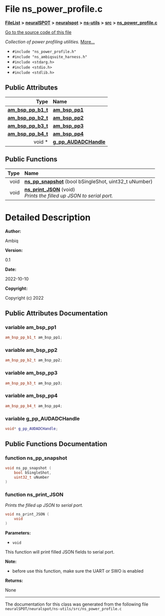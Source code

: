 

# File ns\_power\_profile.c



[**FileList**](files.md) **>** [**neuralSPOT**](dir_75594cce7c7773aa3cb253214bf56510.md) **>** [**neuralspot**](dir_b737d82f35ec218ac5a7ef4105db9c0e.md) **>** [**ns-utils**](dir_8caed56d1b8d43fb57ec0577c38aa59e.md) **>** [**src**](dir_5922fa0bec7bd191dd0e3ff5da447491.md) **>** [**ns\_power\_profile.c**](ns__power__profile_8c.md)

[Go to the source code of this file](ns__power__profile_8c_source.md)

_Collection of power profiling utilities._ [More...](#detailed-description)

* `#include "ns_power_profile.h"`
* `#include "ns_ambiqsuite_harness.h"`
* `#include <stdarg.h>`
* `#include <stdio.h>`
* `#include <stdlib.h>`





















## Public Attributes

| Type | Name |
| ---: | :--- |
|  [**am\_bsp\_pp\_b1\_t**](structam__bsp__pp__b1__t.md) | [**am\_bsp\_pp1**](#variable-am_bsp_pp1)  <br> |
|  [**am\_bsp\_pp\_b2\_t**](structam__bsp__pp__b2__t.md) | [**am\_bsp\_pp2**](#variable-am_bsp_pp2)  <br> |
|  [**am\_bsp\_pp\_b3\_t**](structam__bsp__pp__b3__t.md) | [**am\_bsp\_pp3**](#variable-am_bsp_pp3)  <br> |
|  [**am\_bsp\_pp\_b4\_t**](structam__bsp__pp__b4__t.md) | [**am\_bsp\_pp4**](#variable-am_bsp_pp4)  <br> |
|  void \* | [**g\_pp\_AUDADCHandle**](#variable-g_pp_audadchandle)  <br> |
















## Public Functions

| Type | Name |
| ---: | :--- |
|  void | [**ns\_pp\_snapshot**](#function-ns_pp_snapshot) (bool bSingleShot, uint32\_t uNumber) <br> |
|  void | [**ns\_print\_JSON**](#function-ns_print_json) (void) <br>_Prints the filled up JSON to serial port._  |




























# Detailed Description




**Author:**

Ambiq 




**Version:**

0.1 




**Date:**

2022-10-10




**Copyright:**

Copyright (c) 2022 





    
## Public Attributes Documentation




### variable am\_bsp\_pp1 

```C++
am_bsp_pp_b1_t am_bsp_pp1;
```






### variable am\_bsp\_pp2 

```C++
am_bsp_pp_b2_t am_bsp_pp2;
```






### variable am\_bsp\_pp3 

```C++
am_bsp_pp_b3_t am_bsp_pp3;
```






### variable am\_bsp\_pp4 

```C++
am_bsp_pp_b4_t am_bsp_pp4;
```






### variable g\_pp\_AUDADCHandle 

```C++
void* g_pp_AUDADCHandle;
```



## Public Functions Documentation




### function ns\_pp\_snapshot 

```C++
void ns_pp_snapshot (
    bool bSingleShot,
    uint32_t uNumber
) 
```






### function ns\_print\_JSON 

_Prints the filled up JSON to serial port._ 
```C++
void ns_print_JSON (
    void
) 
```





**Parameters:**


* `void` 

This function will print filled JSON fields to serial port.




**Note:**

- before use this function, make sure the UART or SWO is enabled




**Returns:**

None 





        

------------------------------
The documentation for this class was generated from the following file `neuralSPOT/neuralspot/ns-utils/src/ns_power_profile.c`

